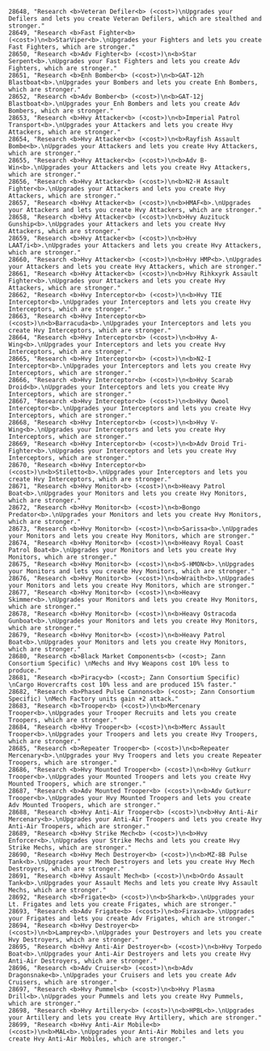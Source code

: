 ﻿```text
28648, "Research <b>Veteran Defiler<b> (<cost>)\nUpgrades your Defilers and lets you create Veteran Defilers, which are stealthed and stronger."
28649, "Research <b>Fast Fighter<b> (<cost>)\n<b>StarViper<b>.\nUpgrades your Fighters and lets you create Fast Fighters, which are stronger."
28650, "Research <b>Adv Fighter<b> (<cost>)\n<b>Star Serpent<b>.\nUpgrades your Fast Fighters and lets you create Adv Fighters, which are stronger."
28651, "Research <b>Enh Bomber<b> (<cost>)\n<b>GAT-12h Blastboat<b>.\nUpgrades your Bombers and lets you create Enh Bombers, which are stronger."
28652, "Research <b>Adv Bomber<b> (<cost>)\n<b>GAT-12j Blastboat<b>.\nUpgrades your Enh Bombers and lets you create Adv Bombers, which are stronger."
28653, "Research <b>Hvy Attacker<b> (<cost>)\n<b>Imperial Patrol Transport<b>.\nUpgrades your Attackers and lets you create Hvy Attackers, which are stronger."
28654, "Research <b>Hvy Attacker<b> (<cost>)\n<b>Rayfish Assault Bombe<b>.\nUpgrades your Attackers and lets you create Hvy Attackers, which are stronger."
28655, "Research <b>Hvy Attacker<b> (<cost>)\n<b>Adv B-Win<b>.\nUpgrades your Attackers and lets you create Hvy Attackers, which are stronger."
28656, "Research <b>Hvy Attacker<b> (<cost>)\n<b>N2-H Assault Fighter<b>.\nUpgrades your Attackers and lets you create Hvy Attackers, which are stronger."
28657, "Research <b>Hvy Attacker<b> (<cost>)\n<b>HMAF<b>.\nUpgrades your Attackers and lets you create Hvy Attackers, which are stronger."
28658, "Research <b>Hvy Attacker<b> (<cost>)\n<b>Hvy Auzituck Gunship<b>.\nUpgrades your Attackers and lets you create Hvy Attackers, which are stronger."
28659, "Research <b>Hvy Attacker<b> (<cost>)\n<b>Hvy LAAT/i<b>.\nUpgrades your Attackers and lets you create Hvy Attackers, which are stronger."
28660, "Research <b>Hvy Attacker<b> (<cost>)\n<b>Hvy HMP<b>.\nUpgrades your Attackers and lets you create Hvy Attackers, which are stronger."
28661, "Research <b>Hvy Attacker<b> (<cost>)\n<b>Hvy Rihkxyrk Assault Fighter<b>.\nUpgrades your Attackers and lets you create Hvy Attackers, which are stronger."
28662, "Research <b>Hvy Interceptor<b> (<cost>)\n<b>Hvy TIE Interceptor<b>.\nUpgrades your Interceptors and lets you create Hvy Interceptors, which are stronger."
28663, "Research <b>Hvy Interceptor<b> (<cost>)\n<b>Barracuda<b>.\nUpgrades your Interceptors and lets you create Hvy Interceptors, which are stronger."
28664, "Research <b>Hvy Interceptor<b> (<cost>)\n<b>Hvy A-Wing<b>.\nUpgrades your Interceptors and lets you create Hvy Interceptors, which are stronger."
28665, "Research <b>Hvy Interceptor<b> (<cost>)\n<b>N2-I Interceptor<b>.\nUpgrades your Interceptors and lets you create Hvy Interceptors, which are stronger."
28666, "Research <b>Hvy Interceptor<b> (<cost>)\n<b>Hvy Scarab Droid<b>.\nUpgrades your Interceptors and lets you create Hvy Interceptors, which are stronger."
28667, "Research <b>Hvy Interceptor<b> (<cost>)\n<b>Hvy Owool Interceptor<b>.\nUpgrades your Interceptors and lets you create Hvy Interceptors, which are stronger."
28668, "Research <b>Hvy Interceptor<b> (<cost>)\n<b>Hvy V-Wing<b>.\nUpgrades your Interceptors and lets you create Hvy Interceptors, which are stronger."
28669, "Research <b>Hvy Interceptor<b> (<cost>)\n<b>Adv Droid Tri-Fighter<b>.\nUpgrades your Interceptors and lets you create Hvy Interceptors, which are stronger."
28670, "Research <b>Hvy Interceptor<b> (<cost>)\n<b>Stiletto<b>.\nUpgrades your Interceptors and lets you create Hvy Interceptors, which are stronger."
28671, "Research <b>Hvy Monitor<b> (<cost>)\n<b>Heavy Patrol Boat<b>.\nUpgrades your Monitors and lets you create Hvy Monitors, which are stronger."
28672, "Research <b>Hvy Monitor<b> (<cost>)\n<b>Bongo Predator<b>.\nUpgrades your Monitors and lets you create Hvy Monitors, which are stronger."
28673, "Research <b>Hvy Monitor<b> (<cost>)\n<b>Sarissa<b>.\nUpgrades your Monitors and lets you create Hvy Monitors, which are stronger."
28674, "Research <b>Hvy Monitor<b> (<cost>)\n<b>Heavy Royal Coast Patrol Boat<b>.\nUpgrades your Monitors and lets you create Hvy Monitors, which are stronger."
28675, "Research <b>Hvy Monitor<b> (<cost>)\n<b>S-HMON<b>.\nUpgrades your Monitors and lets you create Hvy Monitors, which are stronger."
28676, "Research <b>Hvy Monitor<b> (<cost>)\n<b>Wraith<b>.\nUpgrades your Monitors and lets you create Hvy Monitors, which are stronger."
28677, "Research <b>Hvy Monitor<b> (<cost>)\n<b>Heavy Skimmer<b>.\nUpgrades your Monitors and lets you create Hvy Monitors, which are stronger."
28678, "Research <b>Hvy Monitor<b> (<cost>)\n<b>Heavy Ostracoda Gunboat<b>.\nUpgrades your Monitors and lets you create Hvy Monitors, which are stronger."
28679, "Research <b>Hvy Monitor<b> (<cost>)\n<b>Heavy Patrol Boat<b>.\nUpgrades your Monitors and lets you create Hvy Monitors, which are stronger."
28680, "Research <b>Black Market Components<b> (<cost>; Zann Consortium Specific) \nMechs and Hvy Weapons cost 10% less to produce."
28681, "Research <b>Piracy<b> (<cost>; Zann Consortium Specific) \nCargo Hovercrafts cost 10% less and are produced 15% faster."
28682, "Research <b>Phased Pulse Cannons<b> (<cost>; Zann Consortium Specific) \nMech Factory units gain +2 attack."
28683, "Research <b>Trooper<b> (<cost>)\n<b>Mercenary Trooper<b>.\nUpgrades your Trooper Recruits and lets you create Troopers, which are stronger."
28684, "Research <b>Hvy Trooper<b> (<cost>)\n<b>Merc Assault Trooper<b>.\nUpgrades your Troopers and lets you create Hvy Troopers, which are stronger."
28685, "Research <b>Repeater Trooper<b> (<cost>)\n<b>Repeater Mercenary<b>.\nUpgrades your Hvy Troopers and lets you create Repeater Troopers, which are stronger."
28686, "Research <b>Hvy Mounted Trooper<b> (<cost>)\n<b>Hvy Gutkurr Trooper<b>.\nUpgrades your Mounted Troopers and lets you create Hvy Mounted Troopers, which are stronger."
28687, "Research <b>Adv Mounted Trooper<b> (<cost>)\n<b>Adv Gutkurr Trooper<b>.\nUpgrades your Hvy Mounted Troopers and lets you create Adv Mounted Troopers, which are stronger."
28688, "Research <b>Hvy Anti-Air Trooper<b> (<cost>)\n<b>Hvy Anti-Air Mercenary<b>.\nUpgrades your Anti-Air Troopers and lets you create Hvy Anti-Air Troopers, which are stronger."
28689, "Research <b>Hvy Strike Mech<b> (<cost>)\n<b>Hvy Enforcer<b>.\nUpgrades your Strike Mechs and lets you create Hvy Strike Mechs, which are stronger."
28690, "Research <b>Hvy Mech Destroyer<b> (<cost>)\n<b>MZ-8B Pulse Tank<b>.\nUpgrades your Mech Destroyers and lets you create Hvy Mech Destroyers, which are stronger."
28691, "Research <b>Hvy Assault Mech<b> (<cost>)\n<b>Ordo Assault Tank<b>.\nUpgrades your Assault Mechs and lets you create Hvy Assault Mechs, which are stronger."
28692, "Research <b>Frigate<b> (<cost>)\n<b>Shark<b>.\nUpgrades your Lt. Frigates and lets you create Frigates, which are stronger."
28693, "Research <b>Adv Frigate<b> (<cost>)\n<b>Firaxa<b>.\nUpgrades your Frigates and lets you create Adv Frigates, which are stronger."
28694, "Research <b>Hvy Destroyer<b> (<cost>)\n<b>Lamprey<b>.\nUpgrades your Destroyers and lets you create Hvy Destroyers, which are stronger."
28695, "Research <b>Hvy Anti-Air Destroyer<b> (<cost>)\n<b>Hvy Torpedo Boat<b>.\nUpgrades your Anti-Air Destroyers and lets you create Hvy Anti-Air Destroyers, which are stronger."
28696, "Research <b>Adv Cruiser<b> (<cost>)\n<b>Adv Dragonsnake<b>.\nUpgrades your Cruisers and lets you create Adv Cruisers, which are stronger."
28697, "Research <b>Hvy Pummel<b> (<cost>)\n<b>Hvy Plasma Drill<b>.\nUpgrades your Pummels and lets you create Hvy Pummels, which are stronger."
28698, "Research <b>Hvy Artillery<b> (<cost>)\n<b>HPBL<b>.\nUpgrades your Artillery and lets you create Hvy Artillery, which are stronger."
28699, "Research <b>Hvy Anti-Air Mobile<b> (<cost>)\n<b>MAL<b>.\nUpgrades your Anti-Air Mobiles and lets you create Hvy Anti-Air Mobiles, which are stronger."
```